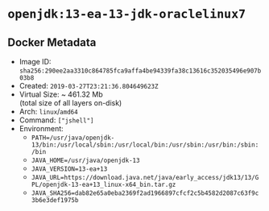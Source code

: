 # `openjdk:13-ea-13-jdk-oraclelinux7`

## Docker Metadata

- Image ID: `sha256:290ee2aa3310c864785fca9affa4be94339fa38c13616c352035496e907b03b8`
- Created: `2019-03-27T23:21:36.804649623Z`
- Virtual Size: ~ 461.32 Mb  
  (total size of all layers on-disk)
- Arch: `linux`/`amd64`
- Command: `["jshell"]`
- Environment:
  - `PATH=/usr/java/openjdk-13/bin:/usr/local/sbin:/usr/local/bin:/usr/sbin:/usr/bin:/sbin:/bin`
  - `JAVA_HOME=/usr/java/openjdk-13`
  - `JAVA_VERSION=13-ea+13`
  - `JAVA_URL=https://download.java.net/java/early_access/jdk13/13/GPL/openjdk-13-ea+13_linux-x64_bin.tar.gz`
  - `JAVA_SHA256=dab82e65a0eba2369f2ad1966897cfcf2c5b4582d2087c63f9c3b6e3def1975b`

